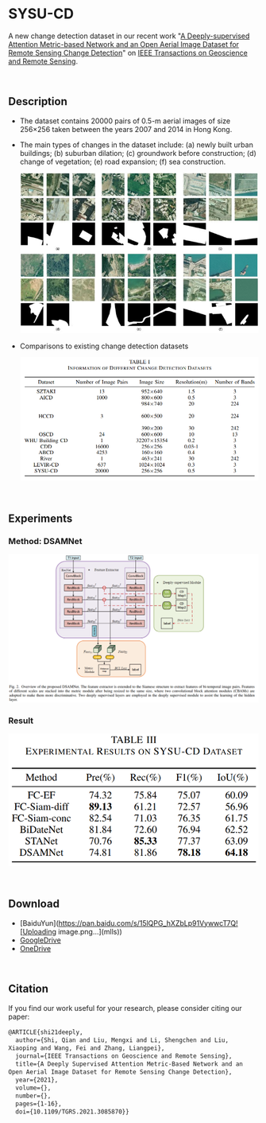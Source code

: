 # SYSU-CD

A new change detection dataset in our recent work "[A Deeply-supervised Attention Metric-based Network and an Open Aerial Image Dataset for Remote Sensing Change Detection](https://ieeexplore.ieee.org/document/9467555)" on [IEEE Transactions on Geoscience and Remote Sensing](https://ieeexplore.ieee.org/xpl/aboutJournal.jsp?punumber=36).



<br>

## Description

- The dataset contains 20000 pairs of 0.5-m aerial images of size 256×256 taken between the years 2007 and 2014 in Hong Kong. 
- The main types of changes in the dataset include: (a) newly built urban buildings; (b) suburban dilation; (c) groundwork before construction; (d) change of vegetation; (e) road expansion; (f) sea construction.

   ![dataset](images/dataset.jpg)

- Comparisons to existing change detection datasets 
   
   ![datasets](images/datasets.jpg)

<br>

## Experiments

### Method: DSAMNet
   ![model](images/model.jpg)


### Result

   ![result](images/result.jpg)
   

<br>

## Download

- [BaiduYun](https://pan.baidu.com/s/15lQPG_hXZbLp91VywwcT7Q![Uploading image.png…](mlls))
- [GoogleDrive](https://drive.google.com/drive/folders/1ALb8rzw9zEMSxwNTvIrIaA83zjjs04CE?usp=sharing)
- [OneDrive](https://mail2sysueducn-my.sharepoint.com/:f:/g/personal/liumx23_mail2_sysu_edu_cn/Emgc0jtEcshAnRkgq1ZTE9AB-kfXzSEzU_PAQ-5YF8Neaw?e=IhVeeZ)




<br>

## Citation
If you find our work useful for your research, please consider citing our paper:
```
@ARTICLE{shi21deeply,
  author={Shi, Qian and Liu, Mengxi and Li, Shengchen and Liu, Xiaoping and Wang, Fei and Zhang, Liangpei},
  journal={IEEE Transactions on Geoscience and Remote Sensing}, 
  title={A Deeply Supervised Attention Metric-Based Network and an Open Aerial Image Dataset for Remote Sensing Change Detection}, 
  year={2021},
  volume={},
  number={},
  pages={1-16},
  doi={10.1109/TGRS.2021.3085870}}
```







